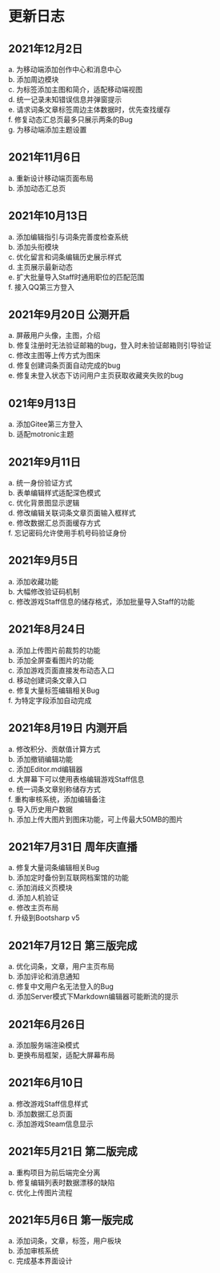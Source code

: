 # 更新日志

## 2021年12月2日
a. 为移动端添加创作中心和消息中心<br>
b. 添加周边模块<br>
c. 为标签添加主图和简介，适配移动端视图<br>
d. 统一记录未知错误信息并弹窗提示<br>
e. 请求词条文章标签周边主体数据时，优先查找缓存<br>
f. 修复动态汇总页最多只展示两条的Bug<br>
g. 为移动端添加主题设置<br>

## 2021年11月6日
a. 重新设计移动端页面布局<br>
b. 添加动态汇总页<br>

## 2021年10月13日
a. 添加编辑指引与词条完善度检查系统<br>
b. 添加头衔模块<br>
c. 优化留言和词条编辑历史展示样式<br>
d. 主页展示最新动态<br>
e. 扩大批量导入Staff时通用职位的匹配范围<br>
f. 接入QQ第三方登入<br>

## 2021年9月20日 公测开启
a. 屏蔽用户头像，主图，介绍<br>
b. 修复注册时无法验证邮箱的bug，登入时未验证邮箱则引导验证<br>
c. 修改主图等上传方式为图床<br>
d. 修复创建词条页面自动完成的bug<br>
e. 修复未登入状态下访问用户主页获取收藏夹失败的bug<br>

## 021年9月13日
a. 添加Gitee第三方登入<br>
b. 适配motronic主题<br>

## 2021年9月11日
a. 统一身份验证方式<br>
b. 表单编辑样式适配深色模式<br>
c. 优化背景图显示逻辑<br>
d. 修改编辑关联词条文章页面输入框样式<br>
e. 修改数据汇总页面缓存方式<br>
f. 忘记密码允许使用手机号码验证身份<br>

## 2021年9月5日
a. 添加收藏功能<br>
b. 大幅修改验证码机制<br>
c. 修改游戏Staff信息的储存格式，添加批量导入Staff的功能<br>

## 2021年8月24日
a. 添加上传图片前裁剪的功能<br>
b. 添加全屏查看图片的功能<br>
c. 添加游戏页面直接发布动态入口<br>
d. 移动创建词条文章入口<br>
e. 修复大量标签编辑相关Bug<br>
f. 为特定字段添加自动完成<br>

## 2021年8月19日 内测开启<br>
a. 修改积分、贡献值计算方式<br>
b. 添加撤销编辑功能<br>
c. 添加Editor.md编辑器<br>
d. 大屏幕下可以使用表格编辑游戏Staff信息<br>
e. 统一词条文章别称储存方式<br>
f. 重构审核系统，添加编辑备注<br>
g. 导入历史用户数据<br>
h. 添加上传大图片到图床功能，可上传最大50MB的图片<br>

## 2021年7月31日 周年庆直播
a. 修复大量词条编辑相关Bug<br>
b. 添加定时备份到互联网档案馆的功能<br>
c. 添加消歧义页模块<br>
d. 添加人机验证<br>
e. 修改主页布局<br>
f. 升级到Bootsharp v5<br>

## 2021年7月12日 第三版完成<br>
a. 优化词条，文章，用户主页布局<br>
b. 添加评论和消息通知<br>
c. 修复中文用户名无法登入的Bug<br>
d. 添加Server模式下Markdown编辑器可能断流的提示<br>

## 2021年6月26日
a. 添加服务端渲染模式<br>
b. 更换布局框架，适配大屏幕布局<br>

## 2021年6月10日
a. 修改游戏Staff信息样式<br>
b. 添加数据汇总页面<br>
c. 添加游戏Steam信息显示<br>

## 2021年5月21日 第二版完成
a. 重构项目为前后端完全分离<br>
b. 修复编辑列表时数据漂移的缺陷<br>
c. 优化上传图片流程<br>

## 2021年5月6日 第一版完成
a. 添加词条，文章，标签，用户板块<br>
b. 添加审核系统<br>
c. 完成基本界面设计<br>